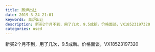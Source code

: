 ```yaml
---
title: 蒸炉出让
date: 2019-3-24 21:01
keywords: 蒸炉出让
description: 新买2个月不到，用了几次，9.5成新。价格面谈，VX18523197320
categories: used
---
```

<td class="t_f" id="postmessage_3299521">

<img alt="" border="0" class="zoom" data-cf-modified-a8120d0dcbe09e1e7c3bf51b-="" file="http://www.flw.ph/data/appbyme/upload/image/201903/24/yfaRvTodCVTy.jpg" id="aimg_y6CgE" lazyloadthumb="1" onclick="" onmouseover="" src="http://www.flw.ph/data/appbyme/upload/image/201903/24/yfaRvTodCVTy.jpg"/><br/>
<img alt="" border="0" class="zoom" data-cf-modified-a8120d0dcbe09e1e7c3bf51b-="" file="http://www.flw.ph/data/appbyme/upload/image/201903/24/gTFX0WaBzOYx.jpg" id="aimg_o37ZK" lazyloadthumb="1" onclick="" onmouseover="" src="http://www.flw.ph/data/appbyme/upload/image/201903/24/gTFX0WaBzOYx.jpg"/><br/>
<img alt="" border="0" class="zoom" data-cf-modified-a8120d0dcbe09e1e7c3bf51b-="" file="http://www.flw.ph/data/appbyme/upload/image/201903/24/yc6pU8gkciMP.jpg" id="aimg_o54A1" lazyloadthumb="1" onclick="" onmouseover="" src="http://www.flw.ph/data/appbyme/upload/image/201903/24/yc6pU8gkciMP.jpg"/><br/>
新买2个月不到，用了几次，9.5成新。价格面谈，VX18523197320<br/>
</td>
